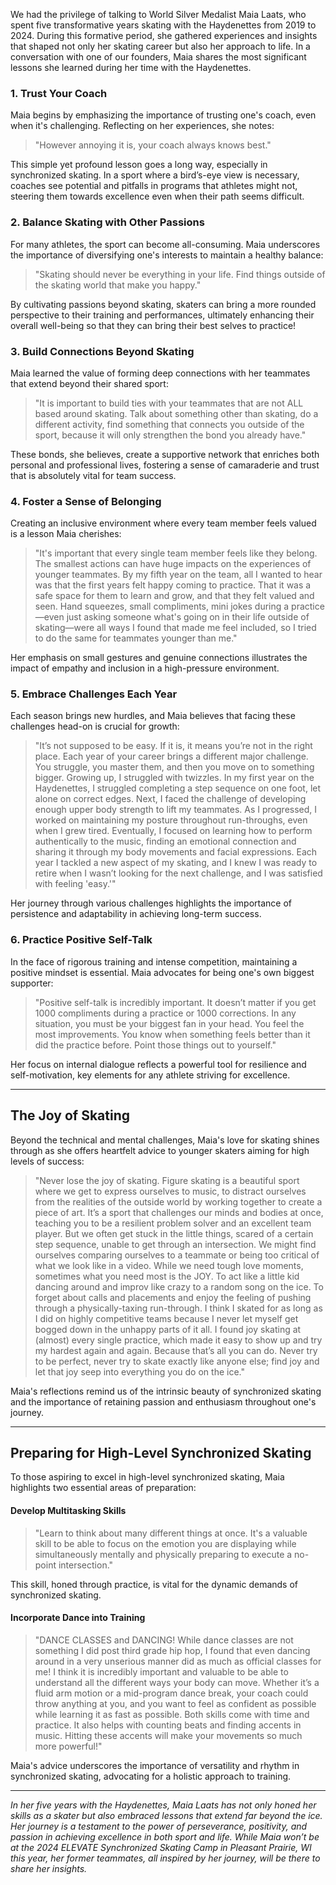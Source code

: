 We had the privilege of talking to World Silver Medalist Maia Laats, who spent five transformative years skating with the Haydenettes from 2019 to 2024. During this formative period, she gathered experiences and insights that shaped not only her skating career but also her approach to life. In a conversation with one of our founders, Maia shares the most significant lessons she learned during her time with the Haydenettes.


### 1.	Trust Your Coach

Maia begins by emphasizing the importance of trusting one's coach, even when it's challenging. Reflecting on her experiences, she notes:

> "However annoying it is, your coach always knows best."

This simple yet profound lesson goes a long way, especially in synchronized skating. In a sport where a bird’s-eye view is necessary, coaches see potential and pitfalls in programs that athletes might not, steering them towards excellence even when their path seems difficult.

### 2. Balance Skating with Other Passions

For many athletes, the sport can become all-consuming. Maia underscores the importance of diversifying one's interests to maintain a healthy balance:

> "Skating should never be everything in your life. Find things outside of the skating world that make you happy."

By cultivating passions beyond skating, skaters can bring a more rounded perspective to their training and performances, ultimately enhancing their overall well-being so that they can bring their best selves to practice!

### 3. Build Connections Beyond Skating

Maia learned the value of forming deep connections with her teammates that extend beyond their shared sport:

> "It is important to build ties with your teammates that are not ALL based around skating. Talk about something other than skating, do a different activity, find something that connects you outside of the sport, because it will only strengthen the bond you already have."

These bonds, she believes, create a supportive network that enriches both personal and professional lives, fostering a sense of camaraderie and trust that is absolutely vital for team success.

### 4. Foster a Sense of Belonging

Creating an inclusive environment where every team member feels valued is a lesson Maia cherishes:

> "It's important that every single team member feels like they belong. The smallest actions can have huge impacts on the experiences of younger teammates. By my fifth year on the team, all I wanted to hear was that the first years felt happy coming to practice. That it was a safe space for them to learn and grow, and that they felt valued and seen. Hand squeezes, small compliments, mini jokes during a practice—even just asking someone what's going on in their life outside of skating—were all ways I found that made me feel included, so I tried to do the same for teammates younger than me."

Her emphasis on small gestures and genuine connections illustrates the impact of empathy and inclusion in a high-pressure environment.

### 5. Embrace Challenges Each Year

Each season brings new hurdles, and Maia believes that facing these challenges head-on is crucial for growth:

> "It’s not supposed to be easy. If it is, it means you’re not in the right place. Each year of your career brings a different major challenge. You struggle, you master them, and then you move on to something bigger. Growing up, I struggled with twizzles. In my first year on the Haydenettes, I struggled completing a step sequence on one foot, let alone on correct edges. Next, I faced the challenge of developing enough upper body strength to lift my teammates. As I progressed, I worked on maintaining my posture throughout run-throughs, even when I grew tired. Eventually, I focused on learning how to perform authentically to the music, finding an emotional connection and sharing it through my body movements and facial expressions. Each year I tackled a new aspect of my skating, and I knew I was ready to retire when I wasn’t looking for the next challenge, and I was satisfied with feeling 'easy.'"

Her journey through various challenges highlights the importance of persistence and adaptability in achieving long-term success.

### 6. Practice Positive Self-Talk

In the face of rigorous training and intense competition, maintaining a positive mindset is essential. Maia advocates for being one's own biggest supporter:

> "Positive self-talk is incredibly important. It doesn’t matter if you get 1000 compliments during a practice or 1000 corrections. In any situation, you must be your biggest fan in your head. You feel the most improvements. You know when something feels better than it did the practice before. Point those things out to yourself."

Her focus on internal dialogue reflects a powerful tool for resilience and self-motivation, key elements for any athlete striving for excellence. 

***

## The Joy of Skating
Beyond the technical and mental challenges, Maia's love for skating shines through as she offers heartfelt advice to younger skaters aiming for high levels of success:

> "Never lose the joy of skating. Figure skating is a beautiful sport where we get to express ourselves to music, to distract ourselves from the realities of the outside world by working together to create a piece of art. It’s a sport that challenges our minds and bodies at once, teaching you to be a resilient problem solver and an excellent team player. But we often get stuck in the little things, scared of a certain step sequence, unable to get through an intersection. We might find ourselves comparing ourselves to a teammate or being too critical of what we look like in a video. While we need tough love moments, sometimes what you need most is the JOY. To act like a little kid dancing around and improv like crazy to a random song on the ice. To forget about calls and placements and enjoy the feeling of pushing through a physically-taxing run-through. I think I skated for as long as I did on highly competitive teams because I never let myself get bogged down in the unhappy parts of it all. I found joy skating at (almost) every single practice, which made it easy to show up and try my hardest again and again. Because that’s all you can do. Never try to be perfect, never try to skate exactly like anyone else; find joy and let that joy seep into everything you do on the ice."

Maia's reflections remind us of the intrinsic beauty of synchronized skating and the importance of retaining passion and enthusiasm throughout one's journey.

***

## Preparing for High-Level Synchronized Skating

To those aspiring to excel in high-level synchronized skating, Maia highlights two essential areas of preparation:

#### Develop Multitasking Skills

> "Learn to think about many different things at once. It's a valuable skill to be able to focus on the emotion you are displaying while simultaneously mentally and physically preparing to execute a no-point intersection."

This skill, honed through practice, is vital for the dynamic demands of synchronized skating.

#### Incorporate Dance into Training

> "DANCE CLASSES and DANCING! While dance classes are not something I did post third grade hip hop, I found that even dancing around in a very unserious manner did as much as official classes for me! I think it is incredibly important and valuable to be able to understand all the different ways your body can move. Whether it’s a fluid arm motion or a mid-program dance break, your coach could throw anything at you, and you want to feel as confident as possible while learning it as fast as possible. Both skills come with time and practice. It also helps with counting beats and finding accents in music. Hitting these accents will make your movements so much more powerful!"

Maia's advice underscores the importance of versatility and rhythm in synchronized skating, advocating for a holistic approach to training.

***

*In her five years with the Haydenettes, Maia Laats has not only honed her skills as a skater but also embraced lessons that extend far beyond the ice. Her journey is a testament to the power of perseverance, positivity, and passion in achieving excellence in both sport and life. While Maia won’t be at the 2024 ELEVATE Synchronized Skating Camp in Pleasant Prairie, WI this year, her former teammates, all inspired by her journey, will be there to share her insights.*

 

